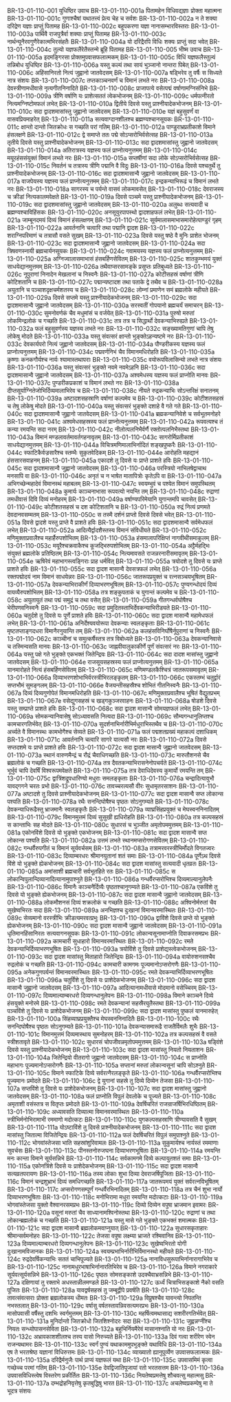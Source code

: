 BR-13-01-110-001	युधिष्ठिर उवाच
BR-13-01-110-001a	पितामहेन विधिवद्यज्ञाः प्रोक्ता महात्मना
BR-13-01-110-001c	गुणाश्चैषां यथातत्त्वं प्रेत्य चेह च सर्वशः
BR-13-01-110-002a	न ते शक्या दरिद्रेण यज्ञाः प्राप्तुं पितामह
BR-13-01-110-002c	बहूपकरणा यज्ञा नानासम्भारविस्तराः
BR-13-01-110-003a	पार्थिवै राजपुत्रैर्वा शक्याः प्राप्तुं पितामह
BR-13-01-110-003c	नार्थन्यूनैरवगुणैरेकात्मभिरसंहतैः
BR-13-01-110-004a	यो दरिद्रैरपि विधिः शक्यः प्राप्तुं सदा भवेत्
BR-13-01-110-004c	तुल्यो यज्ञफलैरेतैस्तन्मे ब्रूहि पितामह
BR-13-01-110-005	भीष्म उवाच
BR-13-01-110-005a	इदमङ्गिरसा प्रोक्तमुपवासफलात्मकम्
BR-13-01-110-005c	विधिं यज्ञफलैस्तुल्यं तन्निबोध युधिष्ठिर
BR-13-01-110-006a	यस्तु कल्यं तथा सायं भुञ्जानो नान्तरा पिबेत्
BR-13-01-110-006c	अहिंसानिरतो नित्यं जुह्वानो जातवेदसम्
BR-13-01-110-007a	षड्भिरेव तु वर्षैः स सिध्यते नात्र संशयः
BR-13-01-110-007c	तप्तकाञ्चनवर्णं च विमानं लभते नरः
BR-13-01-110-008a	देवस्त्रीणामधीवासे नृत्यगीतनिनादिते
BR-13-01-110-008c	प्राजापत्ये वसेत्पद्मं वर्षाणामग्निसंनिभे
BR-13-01-110-009a	त्रीणि वर्षाणि यः प्राशेत्सततं त्वेकभोजनम्
BR-13-01-110-009c	धर्मपत्नीरतो नित्यमग्निष्टोमफलं लभेत्
BR-13-01-110-010a	द्वितीये दिवसे यस्तु प्राश्नीयादेकभोजनम्
BR-13-01-110-010c	सदा द्वादशमासांस्तु जुह्वानो जातवेदसम्
BR-13-01-110-010e	यज्ञं बहुसुवर्णं वा वासवप्रियमाहरेत्
BR-13-01-110-011a	सत्यवाग्दानशीलश्च ब्रह्मण्यश्चानसूयकः
BR-13-01-110-011c	क्षान्तो दान्तो जितक्रोधः स गच्छति परां गतिम्
BR-13-01-110-012a	पाण्डुराभ्रप्रतीकाशे विमाने हंसलक्षणे
BR-13-01-110-012c	द्वे समाप्ते ततः पद्मे सोऽप्सरोभिर्वसेत्सह
BR-13-01-110-013a	तृतीये दिवसे यस्तु प्राश्नीयादेकभोजनम्
BR-13-01-110-013c	सदा द्वादशमासांस्तु जुह्वानो जातवेदसम्
BR-13-01-110-014a	अतिरात्रस्य यज्ञस्य फलं प्राप्नोत्यनुत्तमम्
BR-13-01-110-014c	मयूरहंससंयुक्तं विमानं लभते नरः
BR-13-01-110-015a	सप्तर्षीणां सदा लोके सोऽप्सरोभिर्वसेत्सह
BR-13-01-110-015c	निवर्तनं च तत्रास्य त्रीणि पद्मानि वै विदुः
BR-13-01-110-016a	दिवसे यश्चतुर्थे तु प्राश्नीयादेकभोजनम्
BR-13-01-110-016c	सदा द्वादशमासान्वै जुह्वानो जातवेदसम्
BR-13-01-110-017a	वाजपेयस्य यज्ञस्य फलं प्राप्नोत्यनुत्तमम्
BR-13-01-110-017c	इन्द्रकन्याभिरूढं च विमानं लभते नरः
BR-13-01-110-018a	सागरस्य च पर्यन्ते वासवं लोकमावसेत्
BR-13-01-110-018c	देवराजस्य च क्रीडां नित्यकालमवेक्षते
BR-13-01-110-019a	दिवसे पञ्चमे यस्तु प्राश्नीयादेकभोजनम्
BR-13-01-110-019c	सदा द्वादशमासांस्तु जुह्वानो जातवेदसम्
BR-13-01-110-020a	अलुब्धः सत्यवादी च ब्रह्मण्यश्चाविहिंसकः
BR-13-01-110-020c	अनसूयुरपापस्थो द्वादशाहफलं लभेत्
BR-13-01-110-021a	जाम्बूनदमयं दिव्यं विमानं हंसलक्षणम्
BR-13-01-110-021c	सूर्यमालासमाभासमारोहेत्पाण्डुरं गृहम्
BR-13-01-110-022a	आवर्तनानि चत्वारि तथा पद्मानि द्वादश
BR-13-01-110-022c	शराग्निपरिमाणं च तत्रासौ वसते सुखम्
BR-13-01-110-023a	दिवसे यस्तु षष्ठे वै मुनिः प्राशेत भोजनम्
BR-13-01-110-023c	सदा द्वादशमासान्वै जुह्वानो जातवेदसम्
BR-13-01-110-024a	सदा त्रिषवणस्नायी ब्रह्मचार्यनसूयकः
BR-13-01-110-024c	गवामयस्य यज्ञस्य फलं प्राप्नोत्यनुत्तमम्
BR-13-01-110-025a	अग्निज्वालासमाभासं हंसबर्हिणसेवितम्
BR-13-01-110-025c	शातकुम्भमयं युक्तं साधयेद्यानमुत्तमम्
BR-13-01-110-026a	तथैवाप्सरसामङ्के प्रसुप्तः प्रतिबुध्यते
BR-13-01-110-026c	नूपुराणां निनादेन मेखलानां च निस्वनैः
BR-13-01-110-027a	कोटीसहस्रं वर्षाणां त्रीणि कोटिशतानि च
BR-13-01-110-027c	पद्मान्यष्टादश तथा पताके द्वे तथैव च
BR-13-01-110-028a	अयुतानि च पञ्चाशदृक्षचर्मशतस्य च
BR-13-01-110-028c	लोम्नां प्रमाणेन समं ब्रह्मलोके महीयते
BR-13-01-110-029a	दिवसे सप्तमे यस्तु प्राश्नीयादेकभोजनम्
BR-13-01-110-029c	सदा द्वादशमासान्वै जुह्वानो जातवेदसम्
BR-13-01-110-030a	सरस्वतीं गोपयानो ब्रह्मचर्यं समाचरन्
BR-13-01-110-030c	सुमनोवर्णकं चैव मधुमांसं च वर्जयेत्
BR-13-01-110-031a	पुरुषो मरुतां लोकमिन्द्रलोकं च गच्छति
BR-13-01-110-031c	तत्र तत्र च सिद्धार्थो देवकन्याभिरुह्यते
BR-13-01-110-032a	फलं बहुसुवर्णस्य यज्ञस्य लभते नरः
BR-13-01-110-032c	सङ्ख्यामतिगुणां चापि तेषु लोकेषु मोदते
BR-13-01-110-033a	यस्तु संवत्सरं क्षान्तो भुङ्क्तेऽहन्यष्टमे नरः
BR-13-01-110-033c	देवकार्यपरो नित्यं जुह्वानो जातवेदसम्
BR-13-01-110-034a	पौण्डरीकस्य यज्ञस्य फलं प्राप्नोत्यनुत्तमम्
BR-13-01-110-034c	पद्मवर्णनिभं चैव विमानमधिरोहति
BR-13-01-110-035a	कृष्णाः कनकगौर्यश्च नार्यः श्यामास्तथापराः
BR-13-01-110-035c	वयोरूपविलासिन्यो लभते नात्र संशयः
BR-13-01-110-036a	यस्तु संवत्सरं भुङ्क्ते नवमे नवमेऽहनि
BR-13-01-110-036c	सदा द्वादशमासान्वै जुह्वानो जातवेदसम्
BR-13-01-110-037a	अश्वमेधस्य यज्ञस्य फलं प्राप्नोति मानवः
BR-13-01-110-037c	पुण्डरीकप्रकाशं च विमानं लभते नरः
BR-13-01-110-038a	दीप्तसूर्याग्नितेजोभिर्दिव्यमालाभिरेव च
BR-13-01-110-038c	नीयते रुद्रकन्याभिः सोऽन्तरिक्षं सनातनम्
BR-13-01-110-039a	अष्टादशसहस्राणि वर्षाणां कल्पमेव च
BR-13-01-110-039c	कोटीशतसहस्रं च तेषु लोकेषु मोदते
BR-13-01-110-040a	यस्तु संवत्सरं भुङ्क्ते दशाहे वै गते गते
BR-13-01-110-040c	सदा द्वादशमासान्वै जुह्वानो जातवेदसम्
BR-13-01-110-041a	ब्रह्मकन्यानिवेशे च सर्वभूतमनोहरे
BR-13-01-110-041c	अश्वमेधसहस्रस्य फलं प्राप्नोत्यनुत्तमम्
BR-13-01-110-042a	रूपवत्यश्च तं कन्या रमयन्ति सदा नरम्
BR-13-01-110-042c	नीलोत्पलनिभैर्वर्णै रक्तोत्पलनिभैस्तथा
BR-13-01-110-043a	विमानं मण्डलावर्तमावर्तगहनावृतम्
BR-13-01-110-043c	सागरोर्मिप्रतीकाशं साधयेद्यानमुत्तमम्
BR-13-01-110-044a	विचित्रमणिमालाभिर्नादितं शङ्खपुष्करैः
BR-13-01-110-044c	स्फाटिकैर्वज्रसारैश्च स्तम्भैः सुकृतवेदिकम्
BR-13-01-110-044e	आरोहति महद्यानं हंससारसवाहनम्
BR-13-01-110-045a	एकादशे तु दिवसे यः प्राप्ते प्राशते हविः
BR-13-01-110-045c	सदा द्वादशमासान्वै जुह्वानो जातवेदसम्
BR-13-01-110-046a	परस्त्रियो नाभिलषेद्वाचाथ मनसापि वा
BR-13-01-110-046c	अनृतं च न भाषेत मातापित्रोः कृतेऽपि वा
BR-13-01-110-047a	अभिगच्छेन्महादेवं विमानस्थं महाबलम्
BR-13-01-110-047c	स्वयम्भुवं च पश्येत विमानं समुपस्थितम्
BR-13-01-110-048a	कुमार्यः काञ्चनाभासा रूपवत्यो नयन्ति तम्
BR-13-01-110-048c	रुद्राणां तमधीवासं दिवि दिव्यं मनोहरम्
BR-13-01-110-049a	वर्षाण्यपरिमेयानि युगान्तमपि चावसेत्
BR-13-01-110-049c	कोटीशतसहस्रं च दश कोटिशतानि च
BR-13-01-110-050a	रुद्रं नित्यं प्रणमते देवदानवसम्मतम्
BR-13-01-110-050c	स तस्मै दर्शनं प्राप्तो दिवसे दिवसे भवेत्
BR-13-01-110-051a	दिवसे द्वादशे यस्तु प्राप्ते वै प्राशते हविः
BR-13-01-110-051c	सदा द्वादशमासान्वै सर्वमेधफलं लभेत्
BR-13-01-110-052a	आदित्यैर्द्वादशैस्तस्य विमानं संविधीयते
BR-13-01-110-052c	मणिमुक्ताप्रवालैश्च महार्हैरुपशोभितम्
BR-13-01-110-053a	हंसमालापरिक्षिप्तं नागवीथीसमाकुलम्
BR-13-01-110-053c	मयूरैश्चक्रवाकैश्च कूजद्भिरुपशोभितम्
BR-13-01-110-054a	अट्टैर्महद्भिः संयुक्तं ब्रह्मलोके प्रतिष्ठितम्
BR-13-01-110-054c	नित्यमावसते राजन्नरनारीसमावृतम्
BR-13-01-110-054e	ऋषिरेवं महाभागस्त्वङ्गिराः प्राह धर्मवित्
BR-13-01-110-055a	त्रयोदशे तु दिवसे यः प्राप्ते प्राशते हविः
BR-13-01-110-055c	सदा द्वादश मासान्वै देवसत्रफलं लभेत्
BR-13-01-110-056a	रक्तपद्मोदयं नाम विमानं साधयेन्नरः
BR-13-01-110-056c	जातरूपप्रयुक्तं च रत्नसञ्चयभूषितम्
BR-13-01-110-057a	देवकन्याभिराकीर्णं दिव्याभरणभूषितम्
BR-13-01-110-057c	पुण्यगन्धोदयं दिव्यं वायव्यैरुपशोभितम्
BR-13-01-110-058a	तत्र शङ्कुपताकं च युगान्तं कल्पमेव च
BR-13-01-110-058c	अयुतायुतं तथा पद्मं समुद्रं च तथा वसेत्
BR-13-01-110-059a	गीतगन्धर्वघोषैश्च भेरीपणवनिस्वनैः
BR-13-01-110-059c	सदा प्रमुदितस्ताभिर्देवकन्याभिरीड्यते
BR-13-01-110-060a	चतुर्दशे तु दिवसे यः पूर्णे प्राशते हविः
BR-13-01-110-060c	सदा द्वादश मासान्वै महामेधफलं लभेत्
BR-13-01-110-061a	अनिर्देश्यवयोरूपा देवकन्याः स्वलङ्कृताः
BR-13-01-110-061c	मृष्टतप्ताङ्गदधरा विमानैरनुयान्ति तम्
BR-13-01-110-062a	कलहंसविनिर्घोषैर्नूपुराणां च निस्वनैः
BR-13-01-110-062c	काञ्चीनां च समुत्कर्षैस्तत्र तत्र विबोध्यते
BR-13-01-110-063a	देवकन्यानिवासे च तस्मिन्वसति मानवः
BR-13-01-110-063c	जाह्नवीवालुकाकीर्णे पूर्णं संवत्सरं नरः
BR-13-01-110-064a	यस्तु पक्षे गते भुङ्क्ते एकभक्तं जितेन्द्रियः
BR-13-01-110-064c	सदा दादश मासांस्तु जुह्वानो जातवेदसम्
BR-13-01-110-064e	राजसूयसहस्रस्य फलं प्राप्नोत्यनुत्तमम्
BR-13-01-110-065a	यानमारोहते नित्यं हंसबर्हिणसेवितम्
BR-13-01-110-065c	मणिमण्डलकैश्चित्रं जातरूपसमावृतम्
BR-13-01-110-066a	दिव्याभरणशोभाभिर्वरस्त्रीभिरलङ्कृतम्
BR-13-01-110-066c	एकस्तम्भं चतुर्द्वारं सप्तभौमं सुमङ्गलम्
BR-13-01-110-066e	वैजयन्तीसहस्रैश्च शोभितं गीतनिस्वनैः
BR-13-01-110-067a	दिव्यं दिव्यगुणोपेतं विमानमधिरोहति
BR-13-01-110-067c	मणिमुक्ताप्रवालैश्च भूषितं वैद्युतप्रभम्
BR-13-01-110-067e	वसेद्युगसहस्रं च खड्गकुञ्जरवाहनः
BR-13-01-110-068a	षोडशे दिवसे यस्तु सम्प्राप्ते प्राशते हविः
BR-13-01-110-068c	सदा द्वादश मासान्वै सोमयज्ञफलं लभेत्
BR-13-01-110-069a	सोमकन्यानिवासेषु सोऽध्यावसति नित्यदा
BR-13-01-110-069c	सौम्यगन्धानुलिप्तश्च कामचारगतिर्भवेत्
BR-13-01-110-070a	सुदर्शनाभिर्नारीभिर्मधुराभिस्तथैव च
BR-13-01-110-070c	अर्च्यते वै विमानस्थः कामभोगैश्च सेव्यते
BR-13-01-110-071a	फलं पद्मशतप्रख्यं महाकल्पं दशाधिकम्
BR-13-01-110-071c	आवर्तनानि चत्वारि सागरे यात्यसौ नरः
BR-13-01-110-072a	दिवसे सप्तदशमे यः प्राप्ते प्राशते हविः
BR-13-01-110-072c	सदा द्वादश मासान्वै जुह्वानो जातवेदसम्
BR-13-01-110-073a	स्थानं वारुणमैन्द्रं च रौद्रं चैवाधिगच्छति
BR-13-01-110-073c	मारुतौशनसे चैव ब्रह्मलोकं च गच्छति
BR-13-01-110-074a	तत्र दैवतकन्याभिरासनेनोपचर्यते
BR-13-01-110-074c	भूर्भुवं चापि देवर्षिं विश्वरूपमवेक्षते
BR-13-01-110-075a	तत्र देवाधिदेवस्य कुमार्यो रमयन्ति तम्
BR-13-01-110-075c	द्वात्रिंशद्रूपधारिण्यो मधुराः समलङ्कृताः
BR-13-01-110-076a	चन्द्रादित्यावुभौ यावद्गगने चरतः प्रभो
BR-13-01-110-076c	तावच्चरत्यसौ वीरः सुधामृतरसाशनः
BR-13-01-110-077a	अष्टादशे तु दिवसे प्राश्नीयादेकभोजनम्
BR-13-01-110-077c	सदा द्वादश मासान्वै सप्त लोकान्स पश्यति
BR-13-01-110-078a	रथैः सनन्दिघोषैश्च पृष्ठतः सोऽनुगम्यते
BR-13-01-110-078c	देवकन्याधिरूढैस्तु भ्राजमानैः स्वलङ्कृतैः
BR-13-01-110-079a	व्याघ्रसिंहप्रयुक्तं च मेघस्वननिनादितम्
BR-13-01-110-079c	विमानमुत्तमं दिव्यं सुसुखी ह्यधिरोहति
BR-13-01-110-080a	तत्र कल्पसहस्रं स कान्ताभिः सह मोदते
BR-13-01-110-080c	सुधारसं च भुञ्जीत अमृतोपममुत्तमम्
BR-13-01-110-081a	एकोनविंशे दिवसे यो भुङ्क्ते एकभोजनम्
BR-13-01-110-081c	सदा द्वादश मासान्वै सप्त लोकान्स पश्यति
BR-13-01-110-082a	उत्तमं लभते स्थानमप्सरोगणसेवितम्
BR-13-01-110-082c	गन्धर्वैरुपगीतं च विमानं सूर्यवर्चसम्
BR-13-01-110-083a	तत्रामरवरस्त्रीभिर्मोदते विगतज्वरः
BR-13-01-110-083c	दिव्याम्बरधरः श्रीमानयुतानां शतं समाः
BR-13-01-110-084a	पूर्णेऽथ दिवसे विंशे यो भुङ्क्ते ह्येकभोजनम्
BR-13-01-110-084c	सदा द्वादश मासांस्तु सत्यवादी धृतव्रतः
BR-13-01-110-085a	अमांसाशी ब्रह्मचारी सर्वभूतहिते रतः
BR-13-01-110-085c	स लोकान्विपुलान्दिव्यानादित्यानामुपाश्नुते
BR-13-01-110-086a	गन्धर्वैरप्सरोभिश्च दिव्यमाल्यानुलेपनैः
BR-13-01-110-086c	विमानैः काञ्चनैर्दिव्यैः पृष्ठतश्चानुगम्यते
BR-13-01-110-087a	एकविंशे तु दिवसे यो भुङ्क्ते ह्येकभोजनम्
BR-13-01-110-087c	सदा द्वादश मासान्वै जुह्वानो जातवेदसम्
BR-13-01-110-088a	लोकमौशनसं दिव्यं शक्रलोकं च गच्छति
BR-13-01-110-088c	अश्विनोर्मरुतां चैव सुखेष्वभिरतः सदा
BR-13-01-110-089a	अनभिज्ञश्च दुःखानां विमानवरमास्थितः
BR-13-01-110-089c	सेव्यमानो वरस्त्रीभिः क्रीडत्यमरवत्प्रभुः
BR-13-01-110-090a	द्वाविंशे दिवसे प्राप्ते यो भुङ्क्ते ह्येकभोजनम्
BR-13-01-110-090c	सदा द्वादश मासान्वै जुह्वानो जातवेदसम्
BR-13-01-110-091a	धृतिमानहिंसानिरतः सत्यवागनसूयकः
BR-13-01-110-091c	लोकान्वसूनामाप्नोति दिवाकरसमप्रभः
BR-13-01-110-092a	कामचारी सुधाहारो विमानवरमास्थितः
BR-13-01-110-092c	रमते देवकन्याभिर्दिव्याभरणभूषितः
BR-13-01-110-093a	त्रयोविंशे तु दिवसे प्राशेद्यस्त्वेकभोजनम्
BR-13-01-110-093c	सदा द्वादश मासांस्तु मिताहारो जितेन्द्रियः
BR-13-01-110-094a	वायोरुशनसश्चैव रुद्रलोकं च गच्छति
BR-13-01-110-094c	कामचारी कामगमः पूज्यमानोऽप्सरोगणैः
BR-13-01-110-095a	अनेकगुणपर्यन्तं विमानवरमास्थितः
BR-13-01-110-095c	रमते देवकन्याभिर्दिव्याभरणभूषितः
BR-13-01-110-096a	चतुर्विंशे तु दिवसे यः प्राशेदेकभोजनम्
BR-13-01-110-096c	सदा द्वादश मासान्वै जुह्वानो जातवेदसम्
BR-13-01-110-097a	आदित्यानामधीवासे मोदमानो वसेच्चिरम्
BR-13-01-110-097c	दिव्यमाल्याम्बरधरो दिव्यगन्धानुलेपनः
BR-13-01-110-098a	विमाने काञ्चने दिव्ये हंसयुक्ते मनोरमे
BR-13-01-110-098c	रमते देवकन्यानां सहस्रैरयुतैस्तथा
BR-13-01-110-099a	पञ्चविंशे तु दिवसे यः प्राशेदेकभोजनम्
BR-13-01-110-099c	सदा द्वादश मासांस्तु पुष्कलं यानमारुहेत्
BR-13-01-110-100a	सिंहव्याघ्रप्रयुक्तैश्च मेघस्वननिनादितैः
BR-13-01-110-100c	रथैः सनन्दिघोषैश्च पृष्ठतः सोऽनुगम्यते
BR-13-01-110-101a	देवकन्यासमारूढै राजतैर्विमलैः शुभैः
BR-13-01-110-101c	विमानमुत्तमं दिव्यमास्थाय सुमनोहरम्
BR-13-01-110-102a	तत्र कल्पसहस्रं वै वसते स्त्रीशतावृते
BR-13-01-110-102c	सुधारसं चोपजीवन्नमृतोपममुत्तमम्
BR-13-01-110-103a	षड्विंशे दिवसे यस्तु प्राश्नीयादेकभोजनम्
BR-13-01-110-103c	सदा द्वादश मासांस्तु नियतो नियताशनः
BR-13-01-110-104a	जितेन्द्रियो वीतरागो जुह्वानो जातवेदसम्
BR-13-01-110-104c	स प्राप्नोति महाभागः पूज्यमानोऽप्सरोगणैः
BR-13-01-110-105a	सप्तानां मरुतां लोकान्वसूनां चापि सोऽश्नुते
BR-13-01-110-105c	विमाने स्फाटिके दिव्ये सर्वरत्नैरलङ्कृते
BR-13-01-110-106a	गन्धर्वैरप्सरोभिश्च पूज्यमानः प्रमोदते
BR-13-01-110-106c	द्वे युगानां सहस्रे तु दिव्ये दिव्येन तेजसा
BR-13-01-110-107a	सप्तविंशे तु दिवसे यः प्राशेदेकभोजनम्
BR-13-01-110-107c	सदा द्वादश मासांस्तु जुह्वानो जातवेदसम्
BR-13-01-110-108a	फलं प्राप्नोति विपुलं देवलोके च पूज्यते
BR-13-01-110-108c	अमृताशी वसंस्तत्र स वितृप्तः प्रमोदते
BR-13-01-110-109a	देवर्षिचरितं राजन्राजर्षिभिरधिष्ठितम्
BR-13-01-110-109c	अध्यावसति दिव्यात्मा विमानवरमास्थितः
BR-13-01-110-110a	स्त्रीभिर्मनोभिरामाभी रममाणो मदोत्कटः
BR-13-01-110-110c	युगकल्पसहस्राणि त्रीण्यावसति वै सुखम्
BR-13-01-110-111a	योऽष्टाविंशे तु दिवसे प्राश्नीयादेकभोजनम्
BR-13-01-110-111c	सदा द्वादश मासांस्तु जितात्मा विजितेन्द्रियः
BR-13-01-110-112a	फलं देवर्षिचरितं विपुलं समुपाश्नुते
BR-13-01-110-112c	भोगवांस्तेजसा भाति सहस्रांशुरिवामलः
BR-13-01-110-113a	सुकुमार्यश्च नार्यस्तं रममाणाः सुवर्चसः
BR-13-01-110-113c	पीनस्तनोरुजघना दिव्याभरणभूषिताः
BR-13-01-110-114a	रमयन्ति मनः कान्ता विमाने सूर्यसन्निभे
BR-13-01-110-114c	सर्वकामगमे दिव्ये कल्पायुतशतं समाः
BR-13-01-110-115a	एकोनत्रिंशे दिवसे यः प्राशेदेकभोजनम्
BR-13-01-110-115c	सदा द्वादश मासान्वै सत्यव्रतपरायणः
BR-13-01-110-116a	तस्य लोकाः शुभा दिव्या देवराजर्षिपूजिताः
BR-13-01-110-116c	विमानं चन्द्रशुभ्राभं दिव्यं समधिगच्छति
BR-13-01-110-117a	जातरूपमयं युक्तं सर्वरत्नविभूषितम्
BR-13-01-110-117c	अप्सरोगणसम्पूर्णं गन्धर्वैरभिनादितम्
BR-13-01-110-118a	तत्र चैनं शुभा नार्यो दिव्याभरणभूषिताः
BR-13-01-110-118c	मनोभिरामा मधुरा रमयन्ति मदोत्कटाः
BR-13-01-110-119a	भोगवांस्तेजसा युक्तो वैश्वानरसमप्रभः
BR-13-01-110-119c	दिव्यो दिव्येन वपुषा भ्राजमान इवामरः
BR-13-01-110-120a	वसूनां मरुतां चैव साध्यानामश्विनोस्तथा
BR-13-01-110-120c	रुद्राणां च तथा लोकान्ब्रह्मलोकं च गच्छति
BR-13-01-110-121a	यस्तु मासे गते भुङ्क्ते एकभक्तं शमात्मकः
BR-13-01-110-121c	सदा द्वादश मासान्वै ब्रह्मलोकमवाप्नुयात्
BR-13-01-110-122a	सुधारसकृताहारः श्रीमान्सर्वमनोहरः
BR-13-01-110-122c	तेजसा वपुषा लक्ष्म्या भ्राजते रश्मिवानिव
BR-13-01-110-123a	दिव्यमाल्याम्बरधरो दिव्यगन्धानुलेपनः
BR-13-01-110-123c	सुखेष्वभिरतो योगी दुःखानामविजानकः
BR-13-01-110-124a	स्वयम्प्रभाभिर्नारीभिर्विमानस्थो महीयते
BR-13-01-110-124c	रुद्रदेवर्षिकन्याभिः सततं चाभिपूज्यते
BR-13-01-110-125a	नानाविधसुरूपाभिर्नानारागाभिरेव च
BR-13-01-110-125c	नानामधुरभाषाभिर्नानारतिभिरेव च
BR-13-01-110-126a	विमाने नगराकारे सूर्यवत्सूर्यसन्निभे
BR-13-01-110-126c	पृष्ठतः सोमसङ्काशे उदक्चैवाभ्रसन्निभे
BR-13-01-110-127a	दक्षिणायां तु रक्ताभे अधस्तान्नीलमण्डले
BR-13-01-110-127c	ऊर्ध्वं चित्राभिसङ्काशे नैको वसति पूजितः
BR-13-01-110-128a	यावद्वर्षसहस्रं तु जम्बूद्वीपे प्रवर्षति
BR-13-01-110-128c	तावत्संवत्सराः प्रोक्ता ब्रह्मलोकस्य धीमतः
BR-13-01-110-129a	विप्रुषश्चैव यावन्त्यो निपतन्ति नभस्तलात्
BR-13-01-110-129c	वर्षासु वर्षतस्तावन्निवसत्यमरप्रभः
BR-13-01-110-130a	मासोपवासी वर्षैस्तु दशभिः स्वर्गमुत्तमम्
BR-13-01-110-130c	महर्षित्वमथासाद्य सशरीरगतिर्भवेत्
BR-13-01-110-131a	मुनिर्दान्तो जितक्रोधो जितशिश्नोदरः सदा
BR-13-01-110-131c	जुह्वन्नग्नींश्च नियतः सन्ध्योपासनसेविता
BR-13-01-110-132a	बहुभिर्नियमैरेवं मासानश्नाति यो नरः
BR-13-01-110-132c	अभ्रावकाशशीलश्च तस्य वासो निरुच्यते
BR-13-01-110-133a	दिवं गत्वा शरीरेण स्वेन राजन्यथामरः
BR-13-01-110-133c	स्वर्गं पुण्यं यथाकाममुपभुङ्क्ते यथाविधि
BR-13-01-110-134a	एष ते भरतश्रेष्ठ यज्ञानां विधिरुत्तमः
BR-13-01-110-134c	व्याख्यातो ह्यानुपूर्व्येण उपवासफलात्मकः
BR-13-01-110-135a	दरिद्रैर्मनुजैः पार्थ प्राप्यं यज्ञफलं यथा
BR-13-01-110-135c	उपवासमिमं कृत्वा गच्छेच्च परमां गतिम्
BR-13-01-110-135e	देवद्विजातिपूजायां रतो भरतसत्तम
BR-13-01-110-136a	उपवासविधिस्त्वेष विस्तरेण प्रकीर्तितः
BR-13-01-110-136c	नियतेष्वप्रमत्तेषु शौचवत्सु महात्मसु
BR-13-01-110-137a	दम्भद्रोहनिवृत्तेषु कृतबुद्धिषु भारत
BR-13-01-110-137c	अचलेष्वप्रकम्पेषु मा ते भूदत्र संशयः
